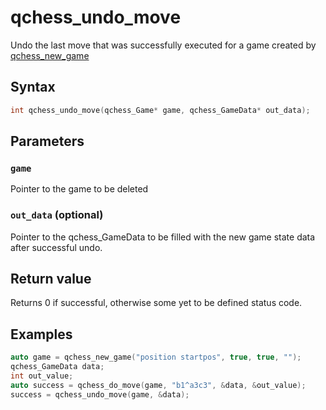 # qchess_undo_move
Undo the last move that was successfully executed for a game created by [qchess_new_game](./new_game.md)
## Syntax
```cpp
int qchess_undo_move(qchess_Game* game, qchess_GameData* out_data);
```
## Parameters
### ```game```
Pointer to the game to be deleted

### ```out_data``` (optional)
Pointer to the qchess_GameData to be filled with the new game state data after successful undo.

## Return value
Returns 0 if successful, otherwise some yet to be defined status code.

## Examples
```cpp
auto game = qchess_new_game("position startpos", true, true, "");
qchess_GameData data;
int out_value;
auto success = qchess_do_move(game, "b1^a3c3", &data, &out_value);
success = qchess_undo_move(game, &data);
```
